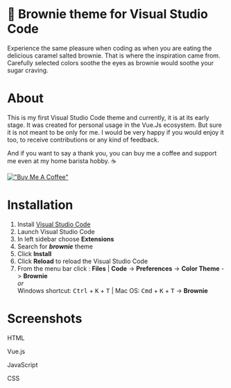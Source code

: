 # :cookie: Brownie theme for Visual Studio Code

Experience the same pleasure when coding as when you are eating the delicious caramel salted brownie. That is where the inspiration came from. Carefully selected colors soothe the eyes as brownie would soothe your sugar craving.

# About

This is my first Visual Studio Code theme and currently, it is at its early stage. It was created for personal usage in the Vue.Js ecosystem. But sure it is not meant to be only for me. I would be very happy if you would enjoy it too, to receive contributions or any kind of feedback.

And if you want to say a thank you, you can buy me a coffee and support me even at my home barista hobby. :coffee:

[!["Buy Me A Coffee"](https://www.buymeacoffee.com/assets/img/custom_images/orange_img.png)](https://www.buymeacoffee.com/gregadro)

# Installation

1. Install [Visual Studio Code](https://code.visualstudio.com/download)
2. Launch Visual Studio Code
3. In left sidebar choose **Extensions**
4. Search for **_brownie_** theme
5. Click **Install**
6. Click **Reload** to reload the Visual Studio Code
7. From the menu bar click : **Files** | **Code** -> **Preferences** -> **Color Theme** -> **Brownie**
   <br/>
   _or_
   <br />
   Windows shortcut: <kbd>Ctrl</kbd> + <kbd>K</kbd> + <kbd>T</kbd> | Mac OS: <kbd>Cmd</kbd> + <kbd>K</kbd> + <kbd>T</kbd> -> **Brownie**

# Screenshots

HTML

Vue.js

JavaScript

CSS
